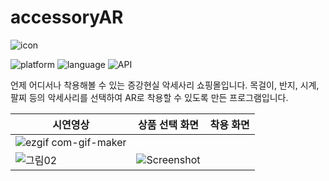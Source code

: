 # accessoryAR

![icon](https://user-images.githubusercontent.com/64885411/97995891-71b3ca80-1e2a-11eb-805b-70fee5336826.png)

![platform](https://img.shields.io/badge/platform-Unity3D-green)
![language](https://img.shields.io/badge/language-c%23-orange)
![API](https://img.shields.io/badge/vuforia-yellow)

언제 어디서나 착용해볼 수 있는 증강현실 악세사리 쇼핑몰입니다.
목걸이, 반지, 시계, 팔찌 등의 악세사리를 선택하여 AR로 착용할 수 있도록 만든 프로그램입니다.


|시연영상|상품 선택 화면|착용 화면|
|--------|-----------|-----------|
|![ezgif com-gif-maker](https://user-images.githubusercontent.com/64885411/97996759-82187500-1e2b-11eb-81b2-a1fe0551a6f7.gif)
|![그림02](https://user-images.githubusercontent.com/64885411/97995315-b428d780-1e29-11eb-8302-118e040b9f16.png)|![Screenshot](https://user-images.githubusercontent.com/64885411/97995497-edf9de00-1e29-11eb-9d90-e9bd73a99edf.jpg)|
